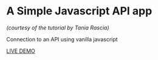 # A Simple Javascript API app

*(courtesy of the tutorial by Tania Rascia)*

Connection to an API using vanilla javascript

[LIVE DEMO](https://stopdaydreaming.github.io/javascript-api/) 
